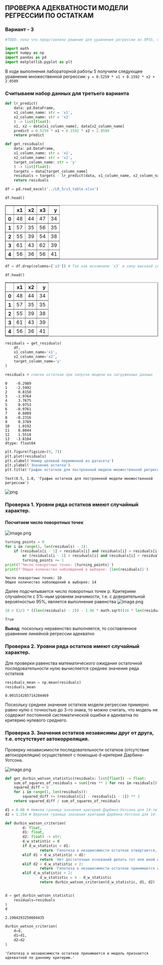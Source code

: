 ## ПРОВЕРКА АДЕКВАТНОСТИ МОДЕЛИ РЕГРЕССИИ ПО ОСТАТКАМ
### Вариант - 3


```python
#TODO: пока что представлено решение для уравнения регрессии из ЛР55, сделать то же самое для лабораторной работы 3 
```


```python
import math
import numpy as np
import pandas as pd
import matplotlib.pyplot as plt
```

В ходе выполнения лабораторной работы 5 получили следующее уравнение множественной регрессии: `y = 0.5259 * x1 + 0.1592 * x2 + 2.0509`

### Считываем набор данных для третьего варианта


```python
def lr_predict(
    data: pd.DataFrame,
    x1_column_name: str = 'x1',
    x2_column_name: str = 'x2'
    ) -> list[float]:
    x1, x2 = data[x1_column_name], data[x2_column_name]
    predict = 0.5259 * x1 + 0.1592 * x2 + 2.0509
    return predict
```


```python
def get_residuals(
    data: pd.DataFrame,
    x1_column_name: str = 'x1',
    x2_column_name: str = 'x2',
    target_column_name: str = 'y'
    ) -> list[float]:
    targets = data[target_column_name]
    residuals = targets - lr_predict(data, x1_column_name, x2_column_name)
    return residuals
```


```python
df = pd.read_excel('../LR_5/v3_table.xlsx')
```


```python
df.head()
```




<div>
<style scoped>
    .dataframe tbody tr th:only-of-type {
        vertical-align: middle;
    }

    .dataframe tbody tr th {
        vertical-align: top;
    }

    .dataframe thead th {
        text-align: right;
    }
</style>
<table border="1" class="dataframe">
  <thead>
    <tr style="text-align: right;">
      <th></th>
      <th>x1</th>
      <th>x2</th>
      <th>x3</th>
      <th>y</th>
    </tr>
  </thead>
  <tbody>
    <tr>
      <th>0</th>
      <td>48</td>
      <td>44</td>
      <td>47</td>
      <td>34</td>
    </tr>
    <tr>
      <th>1</th>
      <td>57</td>
      <td>35</td>
      <td>56</td>
      <td>35</td>
    </tr>
    <tr>
      <th>2</th>
      <td>55</td>
      <td>39</td>
      <td>54</td>
      <td>38</td>
    </tr>
    <tr>
      <th>3</th>
      <td>61</td>
      <td>43</td>
      <td>62</td>
      <td>39</td>
    </tr>
    <tr>
      <th>4</th>
      <td>56</td>
      <td>36</td>
      <td>56</td>
      <td>41</td>
    </tr>
  </tbody>
</table>
</div>




```python
df = df.drop(columns=['x3']) # Так как исключили `x3` в силу высокой скореллированности с `x1`
```


```python
df.head()
```




<div>
<style scoped>
    .dataframe tbody tr th:only-of-type {
        vertical-align: middle;
    }

    .dataframe tbody tr th {
        vertical-align: top;
    }

    .dataframe thead th {
        text-align: right;
    }
</style>
<table border="1" class="dataframe">
  <thead>
    <tr style="text-align: right;">
      <th></th>
      <th>x1</th>
      <th>x2</th>
      <th>y</th>
    </tr>
  </thead>
  <tbody>
    <tr>
      <th>0</th>
      <td>48</td>
      <td>44</td>
      <td>34</td>
    </tr>
    <tr>
      <th>1</th>
      <td>57</td>
      <td>35</td>
      <td>35</td>
    </tr>
    <tr>
      <th>2</th>
      <td>55</td>
      <td>39</td>
      <td>38</td>
    </tr>
    <tr>
      <th>3</th>
      <td>61</td>
      <td>43</td>
      <td>39</td>
    </tr>
    <tr>
      <th>4</th>
      <td>56</td>
      <td>36</td>
      <td>41</td>
    </tr>
  </tbody>
</table>
</div>




```python
residuals = get_residuals(
    df,
    x1_column_name='x1',
    x2_column_name='x2',
    target_column_name='y'
)
```


```python
residuals # список остатков при запуске модели на загруженных данных
```




    0    -0.2989
    1    -2.5992
    2     0.8158
    3    -1.9764
    4     3.7675
    5     0.9753
    6    -0.9761
    7     0.6089
    8    -0.2316
    9     0.3789
    10    1.0192
    11    0.8044
    12    1.5518
    13   -3.8184
    dtype: float64




```python
plt.figure(figsize=(9, 7))
plt.plot(residuals)
plt.xlabel('Номер целевой переменной из датасета')
plt.ylabel('Значение остатка')
plt.title('График остатков для построенной модели множественной регрессии')
```




    Text(0.5, 1.0, 'График остатков для построенной модели множественной регрессии')




    
![png](LR_6_files/LR_6_13_1.png)
    


### Проверка 1. Уровни ряда остатков имеют случайный характер.

#### Посчитаем число поворотных точек
![image.png](LR_6_files/image.png)


```python
turning_points = 0
for i in range(1, len(residuals) - 1):
    if (residuals[i - 1] < residuals[i] and residuals[i] > residuals[i + 1]) \
        or (residuals[i - 1] > residuals[i] and residuals[i] < residuals[i + 1]):
        turning_points += 1
print(f'Число поворотных точек: {turning_points}')
print(f'Общее количество наболюдений в выборке: {len(residuals)}')

```

    Число поворотных точек: 10
    Общее количество наболюдений в выборке: 14


Далее подсчитывается число поворотных точек p. Критерием случайности с
5%-ным уровнем значимости, т.е. с доверительной вероятностью 95%,
является выполнение равенства
![image.png](LR_6_files/image.png)


```python
10 > (2/3 * ((len(residuals) - 2)) - 1.96 * math.sqrt((16 * len(residuals)) - 29) / 90)
```




    True



**Вывод**: поскольку неравенство выполняется, то составленное уравнение линейной регрессии адекватно

### Проверка 2. Уровни ряда остатков имеют случайный характер.

Для проверки равенства математического ожидания остаточной
последовательности нулю вычисляется среднее значение ряда остатков


```python
residuals_mean = np.mean(residuals)
residuals_mean
```




    0.001514285714284469



Поскольку среднее значение остатков модели регрессии примерно равно нулю с точностью до 3-го знака, то можно считать, что модель не содержит постоянной систематической
ошибки и адекватна по критерию нулевого среднего. 

### Проверка 3. Значения остатков независимы друг от друга, т.е. отсутствует автокорреляция.

Проверку независимости последовательности остатков (отсутствие
автокорреляции) осуществляют с помощью d-критерия Дарбина-Уотсона. 

![image.png](LR_6_files/image.png)


```python
def get_durbin_watson_statistic(residuals: list[float]) -> float:
    sum_of_squares_of_residuals = sum([res ** 2 for res in residuals])
    squared_diff = 0
    for i in range(1, len(residuals)):
        squared_diff += (residuals[i] - residuals[i - 1]) ** 2
    return squared_diff / sum_of_squares_of_residuals
```


```python
d1 = 0.66 # Нижняя граница значения критерий Дарбина-Уотсона для 14-ти наблюдений в выборке
d2 = 1.254 # Верхняя граница значения критерий Дарбина-Уотсона для 14-ти наблюдений в выборке
```


```python
def durbin_watson_criterion(
        d: float,
        d1: float,
        d2: float) -> str:
        d_w_statistic = d
        if d_w_statistic < d1:
                return 'Гипотеза о независимости остатков отвергается, и модель признается неадекватной по критерию независимости остатков.'
        elif d1 < d_w_statistic < d2:
                return 'Нет достаточных оснований делать тот или иной вывод.'
        elif d2 < d_w_statistic < 2:
                return 'Гипотеза о независимости остатков принимается и модель признается адекватной по данному критерию.'
        elif d_w_statistic > 2:
                d_w_statistic = 4 - d_w_statistic
                return durbin_watson_criterion(d_w_statistic, d1, d2)
                
```


```python
d = get_durbin_watson_statistic(
    residuals=residuals
)
d
```




    2.1984293258604435




```python
durbin_watson_criterion(
    d=d,
    d1=d1,
    d2=d2
)
```




    'Гипотеза о независимости остатков принимается и модель признается адекватной по данному критерию.'



